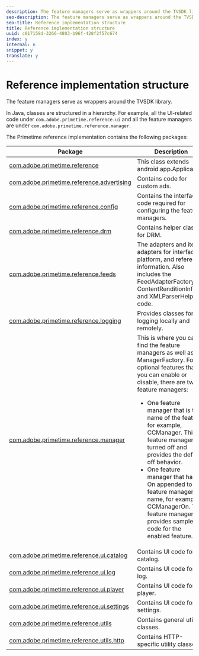 ```yaml
---
description: The feature managers serve as wrappers around the TVSDK library.
seo-description: The feature managers serve as wrappers around the TVSDK library.
seo-title: Reference implementation structure
title: Reference implementation structure
uuid: c017158d-3266-4803-b96f-428f2f57c674
index: y
internal: n
snippet: y
translate: y
---
```


# Reference implementation structure

The feature managers serve as wrappers around the TVSDK library.



In Java, classes are structured in a hierarchy. For example, all the UI-related code under `com.adobe.primetime.reference.ui` and all the feature managers are under `com.adobe.primetime.reference.manager`. 


The Primetime reference implementation contains the following packages: 

<table id="table_228CB6BB38DF4D60BD28D14ED800FED8"> 
 <thead> 
  <tr> 
   <th colname="col1" class="entry"> Package </th> 
   <th colname="col2" class="entry"> Description </th> 
  </tr> 
 </thead>
 <tbody> 
  <tr> 
   <td colname="col1"><a href="http://help.adobe.com/en_US/primetime/reference_implementation/android/javadoc/com/adobe/primetime/reference/PrimetimeReference.html" format="html" scope="external"> com.adobe.primetime.reference</a> </td> 
   <td colname="col2">This class extends <span class="codeph"> android.app.Application</span>. </td> 
  </tr> 
  <tr> 
   <td colname="col1"><a href="http://help.adobe.com/en_US/primetime/reference_implementation/android/javadoc/com/adobe/primetime/reference/advertising/package-summary.html" format="html" scope="external"> com.adobe.primetime.reference.advertising</a> </td> 
   <td colname="col2"> Contains code for custom ads. </td> 
  </tr> 
  <tr> 
   <td colname="col1"><a href="http://help.adobe.com/en_US/primetime/reference_implementation/android/javadoc/com/adobe/primetime/reference/config/package-summary.html" format="html" scope="external"> com.adobe.primetime.reference.config</a> </td> 
   <td colname="col2"> Contains the interface code required for configuring the feature managers. </td> 
  </tr> 
  <tr> 
   <td colname="col1"><a href="http://help.adobe.com/en_US/primetime/reference_implementation/android/javadoc/com/adobe/primetime/reference/drm/package-summary.html" format="html" scope="external"> com.adobe.primetime.reference.drm</a> </td> 
   <td colname="col2"> Contains helper classes for DRM. </td> 
  </tr> 
  <tr> 
   <td colname="col1"><a href="http://help.adobe.com/en_US/primetime/reference_implementation/android/javadoc/com/adobe/primetime/reference/feeds/package-summary.html" format="html" scope="external"> com.adobe.primetime.reference.feeds</a> </td> 
   <td colname="col2">The adapters and item adapters for interface, platform, and reference information. Also includes the <span class="codeph"> FeedAdapterFactory</span>, <span class="codeph"> ContentRenditionInfo</span>, and <span class="codeph"> XMLParserHelper</span> code. </td> 
  </tr> 
  <tr> 
   <td colname="col1"><a href="http://help.adobe.com/en_US/primetime/reference_implementation/android/javadoc/com/adobe/primetime/reference/logging/package-summary.html" format="html" scope="external"> com.adobe.primetime.reference.logging</a> </td> 
   <td colname="col2"> Provides classes for logging locally and remotely. </td> 
  </tr> 
  <tr> 
   <td colname="col1"><a href="http://help.adobe.com/en_US/primetime/reference_implementation/android/javadoc/com/adobe/primetime/reference/manager/package-summary.html" format="html" scope="external"> com.adobe.primetime.reference.manager</a> </td> 
   <td colname="col2">This is where you can find the feature managers as well as the <span class="codeph"> ManagerFactory</span>. For optional features that you can enable or disable, there are two feature managers: 
    <ul id="ul_DB976A6E05494E10B57CE07E816FCE79"> 
     <li id="li_0A4F951B8F4743EFA6350FFADFFFCD57">One feature manager that is the name of the feature, for example, <span class="codeph"> CCManager</span>. This feature manager is turned off and provides the default off behavior. </li> 
     <li id="li_FA7B8BBBD3AD468F9A7397B23CBB9361">One feature manager that has On appended to the feature manager name, for example, <span class="codeph"> CCManagerOn</span>. This feature manager provides sample code for the enabled feature. </li> 
    </ul> </td> 
  </tr> 
  <tr> 
   <td colname="col1"><a href="http://help.adobe.com/en_US/primetime/reference_implementation/android/javadoc/com/adobe/primetime/reference/ui/catalog/package-summary.html" format="html" scope="external"> com.adobe.primetime.reference.ui.catalog</a> </td> 
   <td colname="col2"> Contains UI code for the catalog. </td> 
  </tr> 
  <tr> 
   <td colname="col1"><a href="http://help.adobe.com/en_US/primetime/reference_implementation/android/javadoc/com/adobe/primetime/reference/ui/log/package-summary.html" format="html" scope="external"> com.adobe.primetime.reference.ui.log</a> </td> 
   <td colname="col2"> Contains UI code for the log. </td> 
  </tr> 
  <tr> 
   <td colname="col1"><a href="http://help.adobe.com/en_US/primetime/reference_implementation/android/javadoc/com/adobe/primetime/reference/ui/player/package-summary.html" format="html" scope="external"> com.adobe.primetime.reference.ui.player</a> </td> 
   <td colname="col2"> Contains UI code for the player. </td> 
  </tr> 
  <tr> 
   <td colname="col1"><a href="http://help.adobe.com/en_US/primetime/reference_implementation/android/javadoc/com/adobe/primetime/reference/ui/settings/package-summary.html" format="html" scope="external"> com.adobe.primetime.reference.ui.settings</a> </td> 
   <td colname="col2"> Contains UI code for settings. </td> 
  </tr> 
  <tr> 
   <td colname="col1"><a href="http://help.adobe.com/en_US/primetime/reference_implementation/android/javadoc/com/adobe/primetime/reference/utils/package-summary.html" format="html" scope="external"> com.adobe.primetime.reference.utils</a> </td> 
   <td colname="col2"> Contains general utility classes. </td> 
  </tr> 
  <tr> 
   <td colname="col1"><a href="http://help.adobe.com/en_US/primetime/reference_implementation/android/javadoc/com/adobe/primetime/reference/utils/http/package-summary.html" format="html" scope="external"> com.adobe.primetime.reference.utils.http</a> </td> 
   <td colname="col2"> Contains HTTP-specific utility classes. </td> 
  </tr> 
 </tbody> 
</table>

